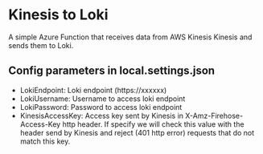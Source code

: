 # Kinesis to Loki
A simple Azure Function that receives data from AWS Kinesis Kinesis and sends them to Loki.

## Config parameters in local.settings.json

- LokiEndpoint: Loki endpoint (https://xxxxxx)
- LokiUsername: Username to access loki endpoint
- LokiPassword: Password to access loki endpoint
- KinesisAccessKey: Access key sent by Kinesis in X-Amz-Firehose-Access-Key http header. If specify we will check this value with the header send by Kinesis and reject (401 http error) requests that do not match this key.

